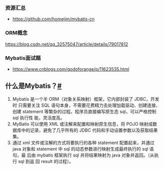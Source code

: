### 资源汇总

- <https://github.com/homejim/mybatis-cn>



### ORM概念

<https://blog.csdn.net/qq_32575047/article/details/79017812>



### Mybatis面试题

- <https://www.cnblogs.com/godoforange/p/11623535.html>



## 什么是Mybatis？[#](https://www.cnblogs.com/godoforange/p/11623535.html#3501710292)

1. Mybatis 是一个半 ORM（对象关系映射）框架，它内部封装了 JDBC，开发时
   只需要关注 SQL 语句本身，不需要花费精力去处理加载驱动、创建连接、创建
   statement 等繁杂的过程。程序员直接编写原生态 sql，可以严格控制 sql 执行性
   能，灵活度高。
2. MyBatis 可以使用 XML 或注解来配置和映射原生信息，将 POJO 映射成数
   据库中的记录，避免了几乎所有的 JDBC 代码和手动设置参数以及获取结果集。
3. 通过 xml 文件或注解的方式将要执行的各种 statement 配置起来，并通过
   java 对象和 statement 中 sql 的动态参数进行映射生成最终执行的 sql 语句，最
   后由 mybatis 框架执行 sql 并将结果映射为 java 对象并返回。（从执行 sql 到返
   回 result 的过程）。